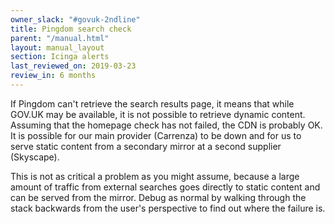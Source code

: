 ```yaml
---
owner_slack: "#govuk-2ndline"
title: Pingdom search check
parent: "/manual.html"
layout: manual_layout
section: Icinga alerts
last_reviewed_on: 2019-03-23
review_in: 6 months
---
```


If Pingdom can't retrieve the search results page, it means that while
GOV.UK may be available, it is not possible to retrieve dynamic content.
Assuming that the homepage check has not failed, the CDN is probably OK.
It is possible for our main provider (Carrenza) to be down and for us to
serve static content from a secondary mirror at a second supplier (Skyscape).

This is not as critical a problem as you might assume, because a large
amount of traffic from external searches goes directly to static content
and can be served from the mirror. Debug as normal by walking through the stack
backwards from the user's perspective to find out where the failure is.
